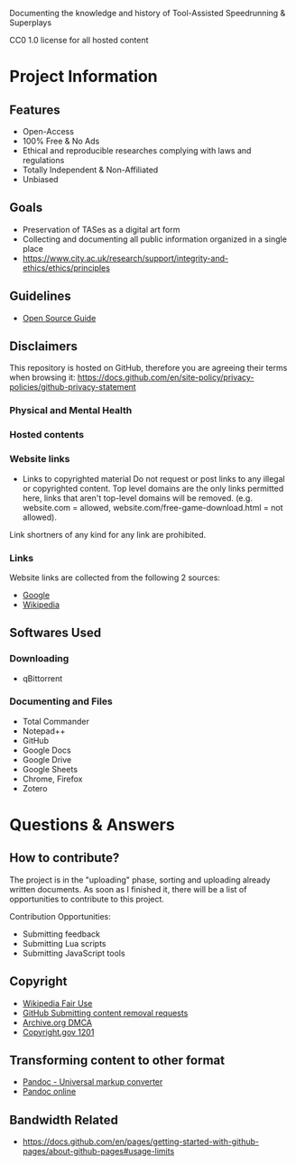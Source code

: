 Documenting the knowledge and history of Tool-Assisted Speedrunning & Superplays

CC0 1.0 license for all hosted content

# Project Information
## Features
- Open-Access
- 100% Free & No Ads
- Ethical and reproducible researches complying with laws and regulations
- Totally Independent & Non-Affiliated
- Unbiased

## Goals
- Preservation of TASes as a digital art form
- Collecting and documenting all public information organized in a single place
- https://www.city.ac.uk/research/support/integrity-and-ethics/ethics/principles


## Guidelines
- [Open Source Guide](https://opensource.guide/)

## Disclaimers
This repository is hosted on GitHub, therefore you are agreeing their terms when browsing it: https://docs.github.com/en/site-policy/privacy-policies/github-privacy-statement

### Physical and Mental Health

### Hosted contents

### Website links
- Links to copyrighted material
Do not request or post links to any illegal or copyrighted content. Top level domains are the only links permitted here, links that aren't top-level domains will be removed. (e.g. website.com = allowed, website.com/free-game-download.html = not allowed).

Link shortners of any kind for any link are prohibited.

### Links
Website links are collected from the following 2 sources:
- [Google](https://www.google.com)
- [Wikipedia](https://www.wikipedia.com)

## Softwares Used
### Downloading
- qBittorrent
### Documenting and Files
- Total Commander
- Notepad++
- GitHub
- Google Docs
- Google Drive
- Google Sheets
- Chrome, Firefox
- Zotero

# Questions & Answers	
## How to contribute?
The project is in the "uploading" phase, sorting and uploading already written documents. As soon as I finished it, there will be a list of opportunities to contribute to this project.

Contribution Opportunities:
- Submitting feedback
- Submitting Lua scripts
- Submitting JavaScript tools

## Copyright
- [Wikipedia Fair Use](https://en.wikipedia.org/wiki/Fair_use)
- [GitHub Submitting content removal requests](https://docs.github.com/en/site-policy/content-removal-policies/submitting-content-removal-requests)
- [Archive.org DMCA](https://archive.org/about/dmca.php)
- [Copyright.gov 1201](https://www.copyright.gov/1201/)

## Transforming content to other format
- [Pandoc - Universal markup converter](https://github.com/jgm/pandoc)
- [Pandoc online](https://pandoc.org/try/?text=&from=markdown&to=mediawiki)

## Bandwidth Related
- https://docs.github.com/en/pages/getting-started-with-github-pages/about-github-pages#usage-limits